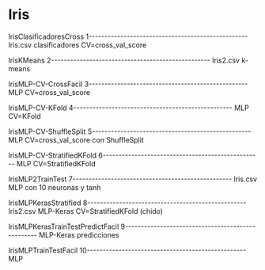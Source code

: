 # Iris
IrisClasificadoresCross
1--------------------------------------------------
Iris.csv
clasificadores
CV=cross_val_score


IrisKMeans
2--------------------------------------------------
Iris2.csv
k-means


IrisMLP-CV-CrossFacil
3--------------------------------------------------
MLP
CV=cross_val_score


IrisMLP-CV-KFold
4--------------------------------------------------
MLP
CV=KFold


IrisMLP-CV-ShuffleSplit
5--------------------------------------------------
MLP
CV=cross_val_score con ShuffleSplit


IrisMLP-CV-StratifiedKFold
6--------------------------------------------------
MLP
CV=StratifiedKFold


IrisMLP2TrainTest
7--------------------------------------------------
Iris.csv
MLP con 10 neuronas y tanh


IrisMLPKerasStratified
8--------------------------------------------------
Iris2.csv
MLP-Keras
CV=StratifiedKFold
(chido)


IrisMLPKerasTrainTestPredictFacil
9--------------------------------------------------
MLP-Keras
predicciones


IrisMLPTrainTestFacil
10--------------------------------------------------
MLP